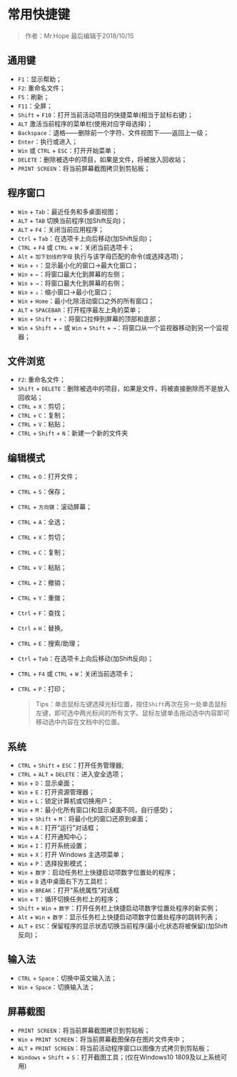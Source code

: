 # 常用快捷键

> 作者：Mr.Hope 最后编辑于2018/10/15

## 通用键

- `F1`：显示帮助；
- `F2`: 重命名文件；
- `F5`：刷新；
- `F11`：全屏；
- `Shift` + `F10`：打开当前活动项目的快捷菜单(相当于鼠标右键)；
- `ALT` 激活当前程序的菜单栏(使用对应字母选择)；
- `Backspace`：退格——删除前一个字符、文件视图下——返回上一级；
- `Enter`：执行或进入；
- `Win` 或 `CTRL` + `ESC`：打开开始菜单；
- `DELETE`：删除被选中的项目，如果是文件，将被放入回收站；
- `PRINT SCREEN`：将当前屏幕截图拷贝到剪贴板；

## 程序窗口

- `Win` + `Tab`：最近任务和多桌面视图；
- `ALT` + `TAB` 切换当前程序(加Shift反向)；
- `ALT` + `F4`：关闭当前应用程序；
- `Ctrl` + `Tab`：在选项卡上向后移动(加Shift反向)；
- `CTRL` + `F4` 或 `CTRL` + `W`：关闭当前选项卡；
- `Alt` + `加下划线的字母` 执行与该字母匹配的命令(或选择选项)；
- `Win` + `↑`：显示最小化的窗口→最大化窗口；
- `Win` + `←`：将窗口最大化到屏幕的左侧；
- `Win` + `→`：将窗口最大化到屏幕的右侧；
- `Win` + `↓`：缩小窗口→最小化窗口；
- `Win` + `Home`：最小化除活动窗口之外的所有窗口；
- `ALT` + `SPACEBAR`：打开程序最左上角的菜单；
- `Win` + `Shift` + `↑`：将窗口拉伸到屏幕的顶部和底部；
- `Win` + `Shift` + `←` 或 `Win` + `Shift` + `→`：将窗口从一个监视器移动到另一个监视器；

## 文件浏览

- `F2`: 重命名文件；
- `Shift` + `DELETE`：删除被选中的项目，如果是文件，将被直接删除而不是放入回收站；
- `CTRL` + `X`：剪切；
- `CTRL` + `C`：复制；
- `CTRL` + `V`：粘贴；
- `CTRL` + `Shift` + `N`：新建一个新的文件夹

## 编辑模式

- `CTRL` + `O`：打开文件；
- `CTRL` + `S`：保存；
- `CTRL` + `方向键`：滚动屏幕；
- `CTRL` + `A`：全选；
- `CTRL` + `X`：剪切；
- `CTRL` + `C`：复制；
- `CTRL` + `V`：粘贴；
- `CTRL` + `Z`：撤销；
- `CTRL` + `Y`：重做；
- `Ctrl` + `F`：查找；
- `Ctrl` + `H`：替换。
- `CTRL` + `E`：搜索/助理；
- `Ctrl` + `Tab`：在选项卡上向后移动(加Shift反向)；
- `CTRL` + `F4` 或 `CTRL` + `W`：关闭当前选项卡；
- `CTRL` + `P`：打印；
  
    > Tips：单击鼠标左键选择光标位置，按住`Shift`再次在另一处单击鼠标左键，即可选中两光标间的所有文字。鼠标左键单击拖动选中内容即可移动选中内容在文档中的位置。

## 系统

- `CTRL` + `Shift` + `ESC`：打开任务管理器;
- `CTRL` + `ALT` + `DELETE`：进入安全选项；
- `Win` + `D`：显示桌面；
- `Win` + `E`：打开资源管理器；
- `Win` + `L`：锁定计算机或切换用户；
- `Win` + `M`：最小化所有窗口(和显示桌面不同，自行感受)；
- `Win` + `Shift` + `M`：将最小化的窗口还原到桌面；
- `Win` + `R`：打开“运行”对话框；
- `Win` + `A`：打开通知中心；
- `Win` + `I`：打开系统设置；
- `Win` + `X`：打开 Windows 主选项菜单；
- `Win` + `P`：选择投影模式；
- `Win` + `数字`：启动任务栏上快捷启动项数字位置处的程序；
- `Win` + `B` 选中桌面右下方工具栏；
- `Win` + `BREAK`：打开“系统属性”对话框
- `Win` + `T`：循环切换任务栏上的程序；
- `Shift` + `Win` + `数字`：打开任务栏上快捷启动项数字位置处程序的新实例；
- `Alt` + `Win` + `数字`：显示任务栏上快捷启动项数字位置处程序的跳转列表；
- `ALT` + `ESC`：保留程序的显示状态切换当前程序(最小化状态将被保留)(加Shift反向)；

## 输入法

- `CTRL` + `Space`：切换中英文输入法；
- `Win` + `Space`：切换输入法；

## 屏幕截图

- `PRINT SCREEN`：将当前屏幕截图拷贝到剪贴板；
- `Win` + `PRINT SCREEN`：将当前屏幕截图保存在图片文件夹中；
- `ALT` + `PRINT SCREEN`：将当前活动程序窗口以图像方式拷贝到剪贴板；
- `Windows` + `Shift` + `S`：打开截图工具；(仅在Windows10 1809及以上系统可用)
